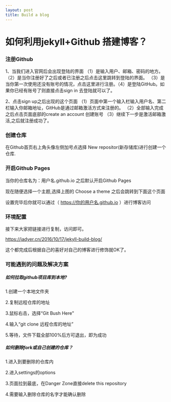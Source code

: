 ```yaml
---
layout: post
title: Build a blog
---
```

# 如何利用jekyll+Github 搭建博客？

### 注册Github 
1、当我们进入官网后会出现登陆的界面
（1）是输入用户、邮箱、密码的地方。（2）是当你注册好了之后或者已注册之后点击这里跳转到登陆的界面。
（3）是当你第一次使用还没有账号的情况，点击这里进行注册。（4）是登陆GitHub。如果你已经有账号了则直接点击sign in 去登陆就可以了。

2、点击sign up之后出现的这个页面
（1）页面中第一个输入栏输入用户名、第二栏输入你邮箱地址，GitHub是通过邮箱激活方式来注册的。
（2）全部输入完成之后点击页面底部的create an account 创建账号 （3）继续下一步是激活邮箱激活,之后就注册成功了。



### 创建仓库 
在Github首页右上角头像左侧加号点选择 New repositor(新存储库)进行创建一个仓库.



### 开启Github Pages


当你的仓库名为：用户名.github.io 之后默认开启Github Pages

现在随便选择一个主题,选择上图的 Choose a theme 之后会跳转到下面这个页面


设置完毕后你就可以通过（ https://你的用户名.github.io ）进行博客访问

### 环境配置

接下来大家把链接进行复制，访问即可。

https://jadyer.cn/2016/10/17/jekyll-build-blog/

这个都完成后根据自己的喜好对自己的博客进行修饰就OK了。

### 可能遇到的问题及解决方案

##### 如何拉取github项目库到本地?

1.创建一个本地文件夹

2.复制远程仓库的地址

3.鼠标右击，选择“Git Bush Here"

4.输入“git clone 远程仓库的地址”

5.等待，文件下载全部100%后方可退出，即为成功

##### 如何删除fork或自己创建的仓库？       
                                
1.进入到要删除的仓库内

2.进入settings的options

3.页面拉到最底，在Danger Zone直接delete this repository

4.需要输入删除仓库的名字才能确认删除
